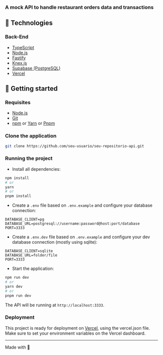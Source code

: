 
### A mock API to handle restaurant orders data and transactions

## 🧪 Technologies

### Back-End
- [TypeScript](https://www.typescriptlang.org/)
- [Node.js](https://nodejs.org/)
- [Fastify](https://fastify.dev/)
- [Knex.js](https://knexjs.org/)
- [Supabase (PostgreSQL)](https://supabase.com/)
- [Vercel](https://vercel.com/)

## 🚀 Getting started

### Requisites

- [Node.js](https://nodejs.org/en)
- [Git](https://git-scm.com/)
- [npm](https://www.npmjs.com/) or [Yarn](https://yarnpkg.com/) or [Pnpm](https://pnpm.io/pt/)

### Clone the application

```bash
git clone https://github.com/seu-usuario/seu-repositorio-api.git
```

### Running the project

- Install all dependencies:

```bash
npm install
# or
yarn
# or
pnpm install
```

- Create a `.env` file based on `.env.example` and configure your database connection:

```env
DATABASE_CLIENT=pg
DATABASE_URL=postgresql://username:password@host:port/database
PORT=3333
```

- Create a `.env.dev` file based on `.env.example` and configure your dev database connection (mostly using sqlite):

```env.dev
DATABASE_CLIENT=sqlite
DATABASE_URL=folder/file
PORT=3333
```

- Start the application:

```bash
npm run dev
# or
yarn dev
# or
pnpm run dev
```

The API will be running at `http://localhost:3333`.

### Deployment

This project is ready for deployment on [Vercel](https://vercel.com/), using the vercel.json file.  
Make sure to set your environment variables on the Vercel dashboard.

---

Made with 💜

